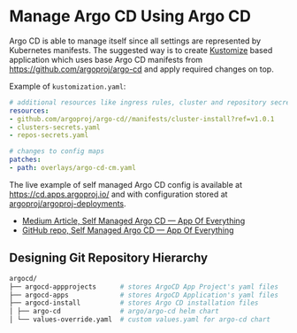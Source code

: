 # Manage Argo CD Using Argo CD

Argo CD is able to manage itself since all settings are represented by Kubernetes manifests. The suggested way is to create [Kustomize](https://github.com/kubernetes-sigs/kustomize) based application which uses base Argo CD manifests from https://github.com/argoproj/argo-cd and apply required changes on top.

Example of `kustomization.yaml`:

```yaml
# additional resources like ingress rules, cluster and repository secrets.
resources:
- github.com/argoproj/argo-cd//manifests/cluster-install?ref=v1.0.1
- clusters-secrets.yaml
- repos-secrets.yaml

# changes to config maps
patches:
- path: overlays/argo-cd-cm.yaml
```

The live example of self managed Argo CD config is available at https://cd.apps.argoproj.io/ and with configuration stored at [argoproj/argoproj-deployments](https://github.com/argoproj/argoproj-deployments/tree/master/argocd).

- [Medium Article, Self Managed Argo CD — App Of Everything](https://medium.com/devopsturkiye/self-managed-argo-cd-app-of-everything-a226eb100cf0)
- [GitHub repo, Self Managed Argo CD — App Of Everything](https://github.com/bukurt/argocd?source=post_page-----a226eb100cf0--------------------------------)

## Designing Git Repository Hierarchy

```sh
argocd/
├── argocd-appprojects      # stores ArgoCD App Project's yaml files
├── argocd-apps             # stores ArgoCD Application's yaml files
├── argocd-install          # stores Argo CD installation files
│ ├── argo-cd               # argo/argo-cd helm chart
│ └── values-override.yaml  # custom values.yaml for argo-cd chart
```
